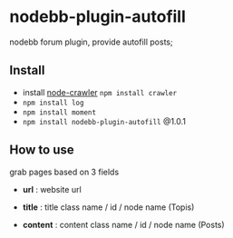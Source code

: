 # nodebb-plugin-autofill

nodebb forum plugin, provide autofill posts;

## Install

- install <a href="https://github.com/bda-research/node-crawler">node-crawler</a> `npm install crawler`
- `npm install log`
- `npm install moment`
- `npm install nodebb-plugin-autofill`  @1.0.1

## How to use

grab pages based on 3 fields

- **url** : website url

- **title** : title class name / id / node name (Topis)

- **content** : content class name / id / node name (Posts)

